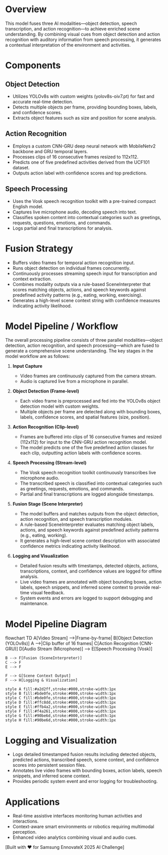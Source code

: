 # Overview
This model fuses three AI modalities—object detection, speech transcription, and action recognition—to achieve enriched scene understanding. By combining visual cues from object detection and action recognition with auditory information from speech processing, it generates a contextual interpretation of the environment and activities.

# Components

## Object Detection
- Utilizes YOLOv8s with custom weights (yolov8s-oiv7.pt) for fast and accurate real-time detection.  
- Detects multiple objects per frame, providing bounding boxes, labels, and confidence scores.  
- Extracts object features such as size and position for scene analysis.

## Action Recognition
- Employs a custom CNN-GRU deep neural network with MobileNetv2 backbone and GRU temporal layers.  
- Processes clips of 16 consecutive frames resized to 112x112.  
- Predicts one of five predefined activities derived from the UCF101 dataset.  
- Outputs action label with confidence scores and top predictions.

## Speech Processing
- Uses the Vosk speech recognition toolkit with a pre-trained compact English model.  
- Captures live microphone audio, decoding speech into text.  
- Classifies spoken content into contextual categories such as greetings, requests, questions, emotions, and commands.  
- Logs partial and final transcriptions for analysis.

# Fusion Strategy
- Buffers video frames for temporal action recognition input.  
- Runs object detection on individual frames concurrently.  
- Continuously processes streaming speech input for transcription and context extraction.  
- Combines modality outputs via a rule-based SceneInterpreter that scores matching objects, actions, and speech keywords against predefined activity patterns (e.g., eating, working, exercising).  
- Generates a high-level scene context string with confidence measures indicating activity likelihood.

# Model Pipeline / Workflow

The overall processing pipeline consists of three parallel modalities—object detection, action recognition, and speech processing—which are fused to generate a comprehensive scene understanding. The key stages in the model workflow are as follows:

1. **Input Capture**  
   - Video frames are continuously captured from the camera stream.  
   - Audio is captured live from a microphone in parallel.

2. **Object Detection (Frame-level)**  
   - Each video frame is preprocessed and fed into the YOLOv8s object detection model with custom weights.  
   - Multiple objects per frame are detected along with bounding boxes, labels, confidence scores, and spatial features (size, position).

3. **Action Recognition (Clip-level)**  
   - Frames are buffered into clips of 16 consecutive frames and resized (112x112) for input to the CNN-GRU action recognition model.  
   - The model predicts one of the five predefined action classes for each clip, outputting action labels with confidence scores.

4. **Speech Processing (Stream-level)**  
   - The Vosk speech recognition toolkit continuously transcribes live microphone audio.  
   - The transcribed speech is classified into contextual categories such as greetings, requests, emotions, and commands.  
   - Partial and final transcriptions are logged alongside timestamps.

5. **Fusion Stage (Scene Interpreter)**  
   - The model buffers and matches outputs from the object detection, action recognition, and speech transcription modules.  
   - A rule-based SceneInterpreter evaluates matching object labels, actions, and speech keywords against predefined activity patterns (e.g., eating, working).  
   - It generates a high-level scene context description with associated confidence metrics indicating activity likelihood.

6. **Logging and Visualization**  
   - Detailed fusion results with timestamps, detected objects, actions, transcriptions, context, and confidence values are logged for offline analysis.  
   - Live video frames are annotated with object bounding boxes, action labels, speech snippets, and inferred scene context to provide real-time visual feedback.  
   - System events and errors are logged to support debugging and maintenance.

# Model Pipeline Diagram

flowchart TD
    A[Video Stream] -->|Frame-by-frame| B[Object Detection (YOLOv8s)]
    A -->|Clip buffer of 16 frames| C[Action Recognition (CNN-GRU)]
    D[Audio Stream (Microphone)] --> E[Speech Processing (Vosk)]

    B --> F[Fusion (SceneInterpreter)]
    C --> F
    E --> F

    F --> G[Scene Context Output]
    F --> H[Logging & Visualization]

    style A fill:#a2d2ff,stroke:#000,stroke-width:1px
    style B fill:#bde0fe,stroke:#000,stroke-width:1px
    style C fill:#bde0fe,stroke:#000,stroke-width:1px
    style D fill:#ffc8dd,stroke:#000,stroke-width:1px
    style E fill:#ffb4a2,stroke:#000,stroke-width:1px
    style F fill:#f4a261,stroke:#000,stroke-width:1px
    style G fill:#90be6d,stroke:#000,stroke-width:1px
    style H fill:#90be6d,stroke:#000,stroke-width:1px


# Logging and Visualization
- Logs detailed timestamped fusion results including detected objects, predicted actions, transcribed speech, scene context, and confidence scores into persistent session files.  
- Annotates live video frames with bounding boxes, action labels, speech snippets, and inferred scene context.  
- Provides periodic system event and error logging for troubleshooting.

# Applications
- Real-time assistive interfaces monitoring human activities and interactions.  
- Context-aware smart environments or robotics requiring multimodal perception.  
- Enhanced video analytics combining visual and audio cues.

[Built with ❤ for Samsung EnnovateX 2025 AI Challenge]

